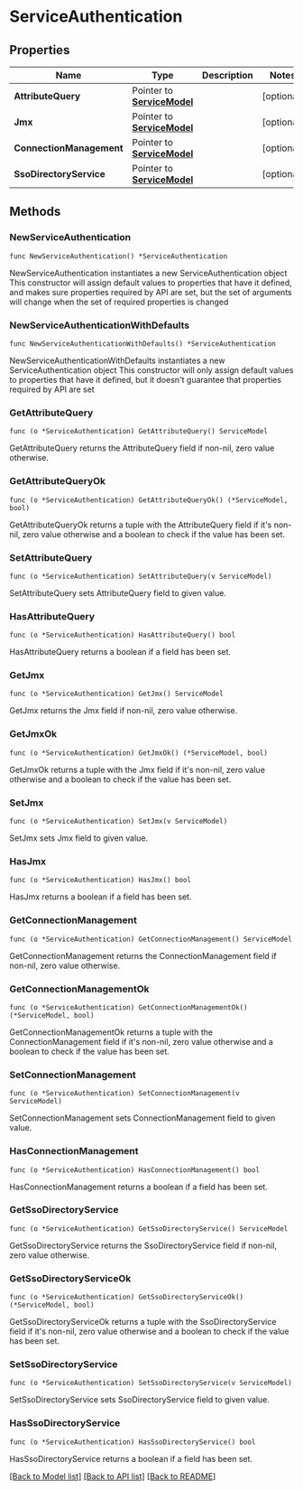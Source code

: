 # ServiceAuthentication

## Properties

Name | Type | Description | Notes
------------ | ------------- | ------------- | -------------
**AttributeQuery** | Pointer to [**ServiceModel**](ServiceModel.md) |  | [optional] 
**Jmx** | Pointer to [**ServiceModel**](ServiceModel.md) |  | [optional] 
**ConnectionManagement** | Pointer to [**ServiceModel**](ServiceModel.md) |  | [optional] 
**SsoDirectoryService** | Pointer to [**ServiceModel**](ServiceModel.md) |  | [optional] 

## Methods

### NewServiceAuthentication

`func NewServiceAuthentication() *ServiceAuthentication`

NewServiceAuthentication instantiates a new ServiceAuthentication object
This constructor will assign default values to properties that have it defined,
and makes sure properties required by API are set, but the set of arguments
will change when the set of required properties is changed

### NewServiceAuthenticationWithDefaults

`func NewServiceAuthenticationWithDefaults() *ServiceAuthentication`

NewServiceAuthenticationWithDefaults instantiates a new ServiceAuthentication object
This constructor will only assign default values to properties that have it defined,
but it doesn't guarantee that properties required by API are set

### GetAttributeQuery

`func (o *ServiceAuthentication) GetAttributeQuery() ServiceModel`

GetAttributeQuery returns the AttributeQuery field if non-nil, zero value otherwise.

### GetAttributeQueryOk

`func (o *ServiceAuthentication) GetAttributeQueryOk() (*ServiceModel, bool)`

GetAttributeQueryOk returns a tuple with the AttributeQuery field if it's non-nil, zero value otherwise
and a boolean to check if the value has been set.

### SetAttributeQuery

`func (o *ServiceAuthentication) SetAttributeQuery(v ServiceModel)`

SetAttributeQuery sets AttributeQuery field to given value.

### HasAttributeQuery

`func (o *ServiceAuthentication) HasAttributeQuery() bool`

HasAttributeQuery returns a boolean if a field has been set.

### GetJmx

`func (o *ServiceAuthentication) GetJmx() ServiceModel`

GetJmx returns the Jmx field if non-nil, zero value otherwise.

### GetJmxOk

`func (o *ServiceAuthentication) GetJmxOk() (*ServiceModel, bool)`

GetJmxOk returns a tuple with the Jmx field if it's non-nil, zero value otherwise
and a boolean to check if the value has been set.

### SetJmx

`func (o *ServiceAuthentication) SetJmx(v ServiceModel)`

SetJmx sets Jmx field to given value.

### HasJmx

`func (o *ServiceAuthentication) HasJmx() bool`

HasJmx returns a boolean if a field has been set.

### GetConnectionManagement

`func (o *ServiceAuthentication) GetConnectionManagement() ServiceModel`

GetConnectionManagement returns the ConnectionManagement field if non-nil, zero value otherwise.

### GetConnectionManagementOk

`func (o *ServiceAuthentication) GetConnectionManagementOk() (*ServiceModel, bool)`

GetConnectionManagementOk returns a tuple with the ConnectionManagement field if it's non-nil, zero value otherwise
and a boolean to check if the value has been set.

### SetConnectionManagement

`func (o *ServiceAuthentication) SetConnectionManagement(v ServiceModel)`

SetConnectionManagement sets ConnectionManagement field to given value.

### HasConnectionManagement

`func (o *ServiceAuthentication) HasConnectionManagement() bool`

HasConnectionManagement returns a boolean if a field has been set.

### GetSsoDirectoryService

`func (o *ServiceAuthentication) GetSsoDirectoryService() ServiceModel`

GetSsoDirectoryService returns the SsoDirectoryService field if non-nil, zero value otherwise.

### GetSsoDirectoryServiceOk

`func (o *ServiceAuthentication) GetSsoDirectoryServiceOk() (*ServiceModel, bool)`

GetSsoDirectoryServiceOk returns a tuple with the SsoDirectoryService field if it's non-nil, zero value otherwise
and a boolean to check if the value has been set.

### SetSsoDirectoryService

`func (o *ServiceAuthentication) SetSsoDirectoryService(v ServiceModel)`

SetSsoDirectoryService sets SsoDirectoryService field to given value.

### HasSsoDirectoryService

`func (o *ServiceAuthentication) HasSsoDirectoryService() bool`

HasSsoDirectoryService returns a boolean if a field has been set.


[[Back to Model list]](../README.md#documentation-for-models) [[Back to API list]](../README.md#documentation-for-api-endpoints) [[Back to README]](../README.md)


